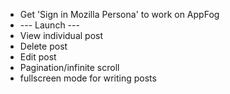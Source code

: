 * Get 'Sign in Mozilla Persona' to work on AppFog
* --- Launch ---
* View individual post
* Delete post
* Edit post
* Pagination/infinite scroll
* fullscreen mode for writing posts
